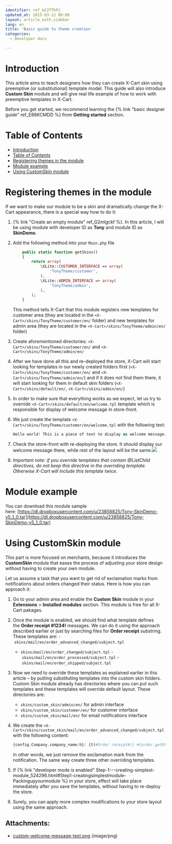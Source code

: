 ```yaml
---
identifier: ref_bC2TThPi
updated_at: 2015-03-12 00:00
layout: article_with_sidebar
lang: en
title: 'Basic guide to theme creation'
categories:
  - Developer docs

---
```



# Introduction

This article aims to teach designers how they can create X-Cart skin using preemptive (or substitutional) template model. This guide will also introduce **Custom Skin** module and will give real life example of how to work with preemptive templates in X-Cart.

Before you get started, we recommend learning the {% link "basic designer guide" ref_E88KCMDD %} from **Getting started** section.

# Table of Contents

*   [Introduction](#introduction)
*   [Table of Contents](#table-of-contents)
*   [Registering themes in the module](#registering-themes-in-the-module)
*   [Module example](#module-example)
*   [Using CustomSkin module](#using-customskin-module)

# Registering themes in the module

If we want to make our module to be a skin and dramatically change the X-Cart appearance, there is a special way how to do it:

1.  {% link "Create an empty module" ref_G2mlgckf %}. In this article, I will be using module with developer ID as **Tony** and module ID as **SkinDemo**.
2.  Add the following method into your `Main.php` file 

    ```php
        public static function getSkins()
        {
            return array(
                \XLite::CUSTOMER_INTERFACE => array(
                    'TonyTheme/customer',
                ),
                \XLite::ADMIN_INTERFACE => array(
                    'TonyTheme/admin',
                ),
            );
        }
    ```

    This method tells X-Cart that this module registers new templates for customer area (they are located in the `<X-Cart>/skins/TonyTheme/customer/en/` folder) and new templates for admin area (they are located in the `<X-Cart>/skins/TonyTheme/admin/en/` folder)

3.  Create aforementioned directories: `<X-Cart>/skins/TonyTheme/customer/en/` and `<X-Cart>/skins/TonyTheme/admin/en/`
4.  After we have done all this and re-deployed the store, X-Cart will start looking for templates in our newly created folders first (`<X-Cart>/skins/TonyTheme/customer/en/` and `<X-Cart>/skins/TonyTheme/admin/en/`) and if it does not find them there, it will start looking for them in default skin folders (`<X-Cart>/skins/default/en/`, `<X-Cart>/skins/admin/en/`)
5.  In order to make sure that everything works as we expect, let us try to override `<X-Cart>/skins/default/en/welcome.tpl` template which is responsible for display of welcome message in store-front.
6.  We just create the template `<X-Cart>/skins/TonyTheme/customer/en/welcome.tpl` with the following text: 

    ```php
    Hello world! This is a piece of text to display as welcome message.
    ```

7.  Check the store-front with re-deploying the store. It should display our welcome message there, while rest of the layout will be the same.![]({{site.baseurl}}/attachments/8224814/8355867.png)
8.  _Important note: if you override templates that contain @ListChild directives, do not keep this directive in the overriding template. Otherwise X-Cart will include this template twice._

# Module example

You can download this module sample here: [https://dl.dropboxusercontent.com/u/23858825/Tony-SkinDemo-v5_1_0.tar](https://dl.dropboxusercontent.com/u/23858825/Tony-SkinDemo-v5_1_0.tar)

# Using CustomSkin module

This part is more focused on merchants, because it introduces the **CustomSkin** module that eases the process of adjusting your store design without having to create your own module.

Let us assume a task that you want to get rid of exclamation marks from notifications about orders changed their status. Here is how you can approach it:

1.  Go to your admin area and enable the **Custom Skin** module in your **Extensions** > **Installed** **modules** section. This module is free for all X-Cart pakages.
2.  Once the module is enabled, we should find what template defines the **Order receipt #1234!** messages. We can do it using the approach described earlier or just by searching files for **Order receipt** substring. These templates are:
    - `skins/mail/en/order_advanced_changed/subject.tpl`
    - `skins/mail/en/order_changed/subject.tpl`
    - `skins/mail/en/order_processed/subject.tpl`
    - `skins/mail/en/order_shipped/subject.tpl`
3.  Now we need to override these templates as explained earlier in this article – by putting substituting templates into the custom skin folders. Custom Skin module already has directories where you can put such templates and these templates will override default layout. These directories are:
    - `skins/custom_skin/admin/en/` for admin interface
    - `skins/custom_skin/customer/en/` for customer interface
    - `skins/custom_skin/mail/en/` for email notifications interface
4.  We create the `<X-Cart>/skins/custom_skin/mail/en/order_advanced_changed/subject.tpl` with the following content: 

    ```php
    {config.Company.company_name:h}: {t(#Order receipt#)} #{order.getOrderNumber()}
    ```

    in other words, we just remove the exclamation mark from the notification. The same way create three other overriding templates.

5.  If {% link "developer mode is enabled" Step-1---creating-simplest-module_524296.html#Step1-creatingsimplestmodule-Packingupyourmodule %} in your store, effect will take place immediately after you save the templates, without having to re-deploy the store.
6.  Surely, you can apply more complex modifications to your store layout using the same approach.

## Attachments:

* [custom-welcome-message-text.png]({{site.baseurl}}/attachments/8224814/8355867.png) (image/png)